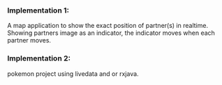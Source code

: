 
### Implementation 1:

A map application to show the exact position of partner(s) in realtime. Showing partners image as an indicator, the indicator moves when each partner moves. 

### Implementation 2:

pokemon project using livedata and or rxjava. 


